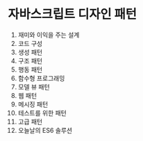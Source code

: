 # 자바스크립트 디자인 패턴

1. 재미와 이익을 주는 설계
2. 코드 구성
3. 생성 패턴
4. 구조 패턴
5. 행동 패턴
6. 함수형 프로그래밍
7. 모델 뷰 패턴
8. 웹 패턴
9. 메시징 패턴
10. 테스트를 위한 패턴
11. 고급 패턴
12. 오늘날의 ES6 솔루션
